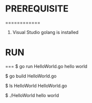 # PREREQUISITE

============

1. Visual Studio golang is installed

# RUN

===
$ go run HelloWorld.go
hello world

$ go build HelloWorld.go

$ ls
HelloWorld HelloWorld.go

$ ./HelloWorld
hello world
